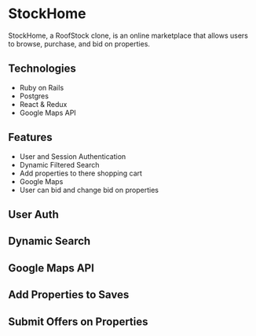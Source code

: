 # StockHome

StockHome, a RoofStock clone, is an online marketplace that allows users to browse, purchase, and bid on properties.

## Technologies

* Ruby on Rails
* Postgres
* React & Redux
* Google Maps API

## Features
* User and Session Authentication
* Dynamic Filtered Search
* Add properties to there shopping cart
* Google Maps
* User can bid and change bid on properties



## User Auth


## Dynamic Search


## Google Maps API


## Add Properties to Saves


## Submit Offers on Properties







